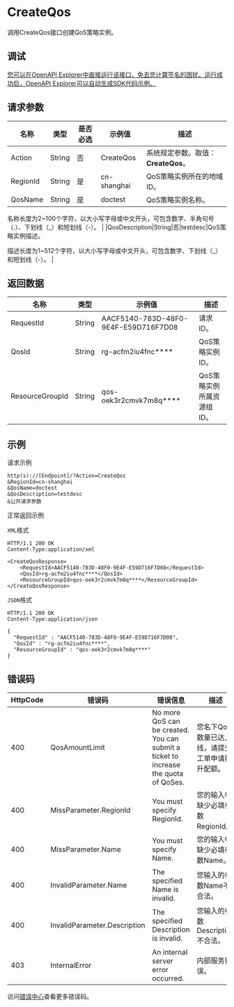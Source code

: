 # CreateQos

调用CreateQos接口创建QoS策略实例。

## 调试

[您可以在OpenAPI Explorer中直接运行该接口，免去您计算签名的困扰。运行成功后，OpenAPI Explorer可以自动生成SDK代码示例。](https://api.aliyun.com/#product=Smartag&api=CreateQos&type=RPC&version=2018-03-13)

## 请求参数

|名称|类型|是否必选|示例值|描述|
|--|--|----|---|--|
|Action|String|否|CreateQos|系统规定参数。取值：**CreateQos**。 |
|RegionId|String|是|cn-shanghai|QoS策略实例所在的地域ID。 |
|QosName|String|是|doctest|QoS策略实例名称。

 名称长度为2~100个字符，以大小写字母或中文开头，可包含数字、半角句号（.）、下划线（\_）和短划线（-）。 |
|QosDescription|String|否|testdesc|QoS策略实例描述。

 描述长度为1~512个字符，以大小写字母或中文开头，可包含数字、下划线（\_）和短划线（-）。 |

## 返回数据

|名称|类型|示例值|描述|
|--|--|---|--|
|RequestId|String|AACF5140-783D-48F0-9E4F-E59D716F7D08|请求ID。 |
|QosId|String|rg-acfm2iu4fnc\*\*\*\*|QoS策略实例ID。 |
|ResourceGroupId|String|qos-oek3r2cmvk7m8q\*\*\*\*|QoS策略实例所属资源组ID。 |

## 示例

请求示例

```
http(s)://[Endpoint]/?Action=CreateQos
&RegionId=cn-shanghai
&QosName=doctest
&QosDescription=testdesc
&公共请求参数
```

正常返回示例

`XML`格式

```
HTTP/1.1 200 OK
Content-Type:application/xml

<CreateQosResponse>
    <RequestId>AACF5140-783D-48F0-9E4F-E59D716F7D08</RequestId>
    <QosId>rg-acfm2iu4fnc****</QosId>
    <ResourceGroupId>qos-oek3r2cmvk7m8q****</ResourceGroupId>
</CreateQosResponse>
```

`JSON`格式

```
HTTP/1.1 200 OK
Content-Type:application/json

{
  "RequestId" : "AACF5140-783D-48F0-9E4F-E59D716F7D08",
  "QosId" : "rg-acfm2iu4fnc****",
  "ResourceGroupId" : "qos-oek3r2cmvk7m8q****"
}
```

## 错误码

|HttpCode|错误码|错误信息|描述|
|--------|---|----|--|
|400|QosAmountLimit|No more QoS can be created. You can submit a ticket to increase the quota of QoSes.|您名下Qos数量已达上线，请提交工单申请提升配额。|
|400|MissParameter.RegionId|You must specify RegionId.|您的输入中缺少必填参数RegionId。|
|400|MissParameter.Name|You must specify Name.|您的输入中缺少必填参数Name。|
|400|InvalidParameter.Name|The specified Name is invalid.|您输入的参数Name不合法。|
|400|InvalidParameter.Description|The specified Description is invalid.|您输入的参数Description不合法。|
|403|InternalError|An internal server error occurred.|内部服务错误。|

访问[错误中心](https://error-center.aliyun.com/status/product/Smartag)查看更多错误码。

